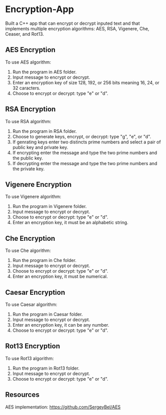 # Encryption-App
Built a C++ app that can encrypt or decrypt inputed text and that implements multiple encryption algorithms: AES, RSA, Vigenere, Che, Ceaser, and Rot13.

## AES Encryption
To use AES algorithm:
1. Run the program in AES folder.
2. Input message to encrypt or decrypt.
3. Enter an encryption key of size 128, 192, or 256 bits meaning 16, 24, or 32 caracters.
4. Choose to encrypt or decrypt: type "e" or "d".

## RSA Encryption
To use RSA algorithm:
1. Run the program in RSA folder.
2. Choose to generate keys, encrypt, or decrypt: type "g", "e", or "d".
3. If genrating keys enter two distincts prime numbers and select a pair of public key and private key.
4. If encrypting enter the message and type the two prime numbers and the public key.
5. If decrypting enter the message and type the two prime numbers and the private key.

## Vigenere Encryption
To use Vigenere algorithm:
1. Run the program in Vigenere folder.
2. Input message to encrypt or decrypt.
3. Choose to encrypt or decrypt: type "e" or "d".
4. Enter an encryption key, it must be an alphabetic string.

## Che Encryption
To use Che algorithm:
1. Run the program in Che folder.
2. Input message to encrypt or decrypt.
3. Choose to encrypt or decrypt: type "e" or "d".
4. Enter an encryption key, it must be numerical.

## Caesar Encryption
To use Caesar algorithm:
1. Run the program in Caesar folder.
2. Input message to encrypt or decrypt.
3. Enter an encryption key, it can be any number.
4. Choose to encrypt or decrypt: type "e" or "d".

## Rot13 Encryption
To use Rot13 algorithm:
1. Run the program in Rot13 folder.
2. Input message to encrypt or decrypt.
3. Choose to encrypt or decrypt: type "e" or "d".

## Resources
AES implementation: https://github.com/SergeyBel/AES
